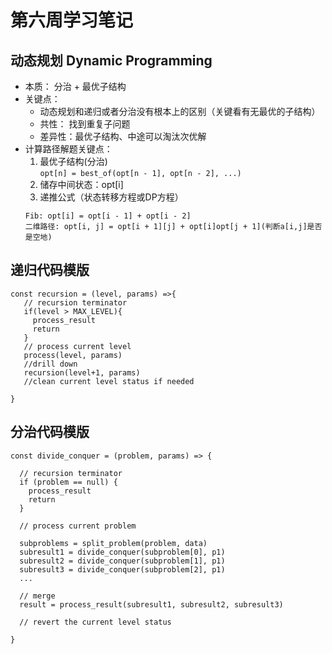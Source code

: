 # 第六周学习笔记
## 动态规划 Dynamic Programming
* 本质： 分治 + 最优子结构
* 关键点：
    * 动态规划和递归或者分治没有根本上的区别（关键看有无最优的子结构）
    * 共性： 找到重复子问题
    * 差异性：最优子结构、中途可以淘汰次优解
* 计算路径解题关键点：
    1. 最优子结构(分治)  
    `opt[n] = best_of(opt[n - 1], opt[n - 2], ...)`
    2. 储存中间状态：opt[i]
    3. 递推公式（状态转移方程或DP方程）
    ```
    Fib: opt[i] = opt[i - 1] + opt[i - 2]
    二维路径: opt[i, j] = opt[i + 1][j] + opt[i]opt[j + 1](判断a[i,j]是否是空地)
    ```

## 递归代码模版
```
const recursion = (level, params) =>{
   // recursion terminator
   if(level > MAX_LEVEL){
     process_result
     return 
   }
   // process current level
   process(level, params)
   //drill down
   recursion(level+1, params)
   //clean current level status if needed
   
}
```

## 分治代码模版
```
const divide_conquer = (problem, params) => {

  // recursion terminator
  if (problem == null) {
    process_result
    return
  } 

  // process current problem

  subproblems = split_problem(problem, data)
  subresult1 = divide_conquer(subproblem[0], p1)
  subresult2 = divide_conquer(subproblem[1], p1)
  subresult3 = divide_conquer(subproblem[2], p1)
  ...

  // merge
  result = process_result(subresult1, subresult2, subresult3)

  // revert the current level status

}
```